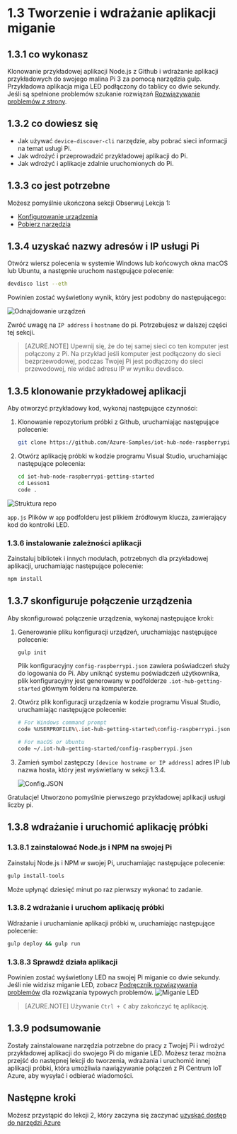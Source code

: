 <properties
 pageTitle="Tworzenie i wdrażanie aplikacji miganie | Microsoft Azure"
 description="Klonowanie przykładowej aplikacji Node.js z Github i gulp do wdrożenia tę aplikację do Twojej tablicy malina Pi 3. Ta aplikacja przykładowa miga LED podłączony do tablicy co dwie sekundy."
 services="iot-hub"
 documentationCenter=""
 authors="shizn"
 manager="timlt"
 tags=""
 keywords=""/>

<tags
 ms.service="iot-hub"
 ms.devlang="multiple"
 ms.topic="article"
 ms.tgt_pltfrm="na"
 ms.workload="na"
 ms.date="10/21/2016"
 ms.author="xshi"/>

# <a name="13-create-and-deploy-the-blink-application"></a>1.3 Tworzenie i wdrażanie aplikacji miganie

## <a name="131-what-you-will-do"></a>1.3.1 co wykonasz

Klonowanie przykładowej aplikacji Node.js z Github i wdrażanie aplikacji przykładowych do swojego malina Pi 3 za pomocą narzędzia gulp. Przykładowa aplikacja miga LED podłączony do tablicy co dwie sekundy. Jeśli są spełnione problemów szukanie rozwiązań [Rozwiązywanie problemów z strony](iot-hub-raspberry-pi-kit-node-troubleshooting.md).

## <a name="132-what-you-will-learn"></a>1.3.2 co dowiesz się

- Jak używać `device-discover-cli` narzędzie, aby pobrać sieci informacji na temat usługi Pi.
- Jak wdrożyć i przeprowadzić przykładowej aplikacji do Pi.
- Jak wdrożyć i aplikacje zdalnie uruchomionych do Pi.

## <a name="133-what-you-need"></a>1.3.3 co jest potrzebne

Możesz pomyślnie ukończona sekcji Obserwuj Lekcja 1:

- [Konfigurowanie urządzenia](iot-hub-raspberry-pi-kit-node-lesson1-configure-your-device.md)
- [Pobierz narzędzia](iot-hub-raspberry-pi-kit-node-lesson1-get-the-tools-win32.md)

## <a name="134-obtain-the-ip-address-and-host-name-of-your-pi"></a>1.3.4 uzyskać nazwy adresów i IP usługi Pi

Otwórz wiersz polecenia w systemie Windows lub końcowych okna macOS lub Ubuntu, a następnie uruchom następujące polecenie:

```bash
devdisco list --eth
```

Powinien zostać wyświetlony wynik, który jest podobny do następującego:

![Odnajdowanie urządzeń](media/iot-hub-raspberry-pi-lessons/lesson1/device_discovery.png)

Zwróć uwagę na `IP address` i `hostname` do pi. Potrzebujesz w dalszej części tej sekcji.

> [AZURE.NOTE] Upewnij się, że do tej samej sieci co ten komputer jest połączony z Pi. Na przykład jeśli komputer jest podłączony do sieci bezprzewodowej, podczas Twojej Pi jest podłączony do sieci przewodowej, nie widać adresu IP w wyniku devdisco.

## <a name="135-clone-the-sample-application"></a>1.3.5 klonowanie przykładowej aplikacji

Aby otworzyć przykładowy kod, wykonaj następujące czynności:

1. Klonowanie repozytorium próbki z Github, uruchamiając następujące polecenie:

    ```bash
    git clone https://github.com/Azure-Samples/iot-hub-node-raspberrypi-getting-started.git
    ```

2. Otwórz aplikację próbki w kodzie programu Visual Studio, uruchamiając następujące polecenia:

    ```bash
    cd iot-hub-node-raspberrypi-getting-started
    cd Lesson1
    code .
    ```

![Struktura repo](media/iot-hub-raspberry-pi-lessons/lesson1/vscode-blink-mac.png)

`app.js` Plików w `app` podfolderu jest plikiem źródłowym klucza, zawierający kod do kontrolki LED.

### <a name="136-install-application-dependencies"></a>1.3.6 instalowanie zależności aplikacji

Zainstaluj bibliotek i innych modułach, potrzebnych dla przykładowej aplikacji, uruchamiając następujące polecenie:

```bash
npm install
```

## <a name="137-configure-the-device-connection"></a>1.3.7 skonfiguruje połączenie urządzenia

Aby skonfigurować połączenie urządzenia, wykonaj następujące kroki:

1. Generowanie pliku konfiguracji urządzeń, uruchamiając następujące polecenie:

    ```bash
    gulp init
    ```

    Plik konfiguracyjny `config-raspberrypi.json` zawiera poświadczeń służy do logowania do Pi. Aby uniknąć systemu poświadczeń użytkownika, plik konfiguracyjny jest generowany w podfolderze `.iot-hub-getting-started` głównym folderu na komputerze.

2. Otwórz plik konfiguracji urządzenia w kodzie programu Visual Studio, uruchamiając następujące polecenie:

    ```bash
    # For Windows command prompt
    code %USERPROFILE%\.iot-hub-getting-started\config-raspberrypi.json

    # For macOS or Ubuntu
    code ~/.iot-hub-getting-started/config-raspberrypi.json
    ```

3. Zamień symbol zastępczy `[device hostname or IP address]` adres IP lub nazwa hosta, który jest wyświetlany w sekcji 1.3.4.

    ![Config.JSON](media/iot-hub-raspberry-pi-lessons/lesson1/vscode-config-mac.png)

Gratulacje! Utworzono pomyślnie pierwszego przykładowej aplikacji usługi liczby pi.

## <a name="138-deploy-and-run-the-sample-application"></a>1.3.8 wdrażanie i uruchomić aplikację próbki

### <a name="1381-install-nodejs-and-npm-on-your-pi"></a>1.3.8.1 zainstalować Node.js i NPM na swojej Pi

Zainstaluj Node.js i NPM w swojej Pi, uruchamiając następujące polecenie:

```bash
gulp install-tools
```

Może upłynąć dziesięć minut po raz pierwszy wykonać to zadanie.

### <a name="1382-deploy-and-run-the-sample-app"></a>1.3.8.2 wdrażanie i uruchom aplikację próbki

Wdrażanie i uruchamianie aplikacji próbki w, uruchamiając następujące polecenie:

```bash
gulp deploy && gulp run
```

### <a name="1383-verify-the-app-works"></a>1.3.8.3 Sprawdź działa aplikacji

Powinien zostać wyświetlony LED na swojej Pi miganie co dwie sekundy.  Jeśli nie widzisz miganie LED, zobacz [Podręcznik rozwiązywania problemów](iot-hub-raspberry-pi-kit-node-troubleshooting.md) dla rozwiązania typowych problemów.
![Miganie LED](media/iot-hub-raspberry-pi-lessons/lesson1/led_blinking.jpg)

> [AZURE.NOTE] Używanie `Ctrl + C` aby zakończyć tę aplikację.

## <a name="139-summary"></a>1.3.9 podsumowanie

Zostały zainstalowane narzędzia potrzebne do pracy z Twojej Pi i wdrożyć przykładowej aplikacji do swojego Pi do miganie LED. Możesz teraz można przejść do następnej lekcji do tworzenia, wdrażania i uruchomić innej aplikacji próbki, która umożliwia nawiązywanie połączeń z Pi Centrum IoT Azure, aby wysyłać i odbierać wiadomości.

## <a name="next-steps"></a>Następne kroki

Możesz przystąpić do lekcji 2, który zaczyna się zaczynać [uzyskać dostęp do narzędzi Azure](iot-hub-raspberry-pi-kit-node-lesson2-get-azure-tools-win32.md)
